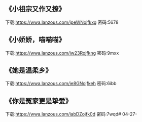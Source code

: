 ##  《小祖宗又作又撩》
下载:https://wwa.lanzous.com/ipeWNojfkxg 密码:5678

## 《小娇娇，喵喵喵》
下载:https://wwa.lanzous.com/iw23Rojfkng 密码:9mxx

##  《她是温柔乡》
下载:https://wwa.lanzous.com/ie8GNojfkeh 密码:6ibb

 ## 《你是冤家更是挚爱》
下载:https://wwa.lanzous.com/iabDZojfk0d 密码:7wqd# 04-27-

